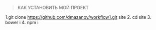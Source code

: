 > КАК УСТАНОВИТЬ МОЙ ПРОЕКТ

1.git clone https://github.com/dmazanov/workflow1.git site
2. cd site
3. bower i
4. npm i